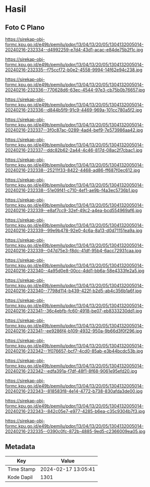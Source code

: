 # Hasil

## Foto C Plano

https://sirekap-obj-formc.kpu.go.id/e49b/pemilu/pdpr/13/04/13/20/05/1304132005014-20240216-232334--d4992259-e7d4-43d1-acac-e84de75b2f1c.jpg

https://sirekap-obj-formc.kpu.go.id/e49b/pemilu/pdpr/13/04/13/20/05/1304132005014-20240216-232335--f75ccf72-b0e2-4558-9994-14f62e94c238.jpg

https://sirekap-obj-formc.kpu.go.id/e49b/pemilu/pdpr/13/04/13/20/05/1304132005014-20240216-232336--770628d6-63ec-4544-97e3-cb75b0b76657.jpg

https://sirekap-obj-formc.kpu.go.id/e49b/pemilu/pdpr/13/04/13/20/05/1304132005014-20240216-232336--d844b5f9-91c9-4469-969a-101cc780a5f2.jpg

https://sirekap-obj-formc.kpu.go.id/e49b/pemilu/pdpr/13/04/13/20/05/1304132005014-20240216-232337--3f0c87ac-0289-4ad4-bef9-7e573986aa42.jpg

https://sirekap-obj-formc.kpu.go.id/e49b/pemilu/pdpr/13/04/13/20/05/1304132005014-20240216-232337--ddc82b62-2a44-4c46-817d-08ac2f7cbac1.jpg

https://sirekap-obj-formc.kpu.go.id/e49b/pemilu/pdpr/13/04/13/20/05/1304132005014-20240216-232338--25211f33-8422-4468-ad86-ff687f0ec612.jpg

https://sirekap-obj-formc.kpu.go.id/e49b/pemilu/pdpr/13/04/13/20/05/1304132005014-20240216-232338--51e09f41-c710-4ef1-ae9b-f4a3ec5736b1.jpg

https://sirekap-obj-formc.kpu.go.id/e49b/pemilu/pdpr/13/04/13/20/05/1304132005014-20240216-232339--e8af7cc9-32ef-49c2-a4ea-bcd554969af6.jpg

https://sirekap-obj-formc.kpu.go.id/e49b/pemilu/pdpr/13/04/13/20/05/1304132005014-20240216-232339--99e9b478-92e0-4c6a-8a13-d0d71151ea9a.jpg

https://sirekap-obj-formc.kpu.go.id/e49b/pemilu/pdpr/13/04/13/20/05/1304132005014-20240216-232339--047d75e3-f8dc-41df-95b4-6acc72931caa.jpg

https://sirekap-obj-formc.kpu.go.id/e49b/pemilu/pdpr/13/04/13/20/05/1304132005014-20240216-232340--4a95d0e8-00cc-4dd1-bb6a-58e4333fe2a5.jpg

https://sirekap-obj-formc.kpu.go.id/e49b/pemilu/pdpr/13/04/13/20/05/1304132005014-20240216-232340--7798d114-b439-422f-b2d5-ab4c356b1a6f.jpg

https://sirekap-obj-formc.kpu.go.id/e49b/pemilu/pdpr/13/04/13/20/05/1304132005014-20240216-232341--36c4ebfb-fc60-4918-be07-eb8333230dd1.jpg

https://sirekap-obj-formc.kpu.go.id/e49b/pemilu/pdpr/13/04/13/20/05/1304132005014-20240216-232341--ee9286f4-b109-4932-950a-9b66d3f0f296.jpg

https://sirekap-obj-formc.kpu.go.id/e49b/pemilu/pdpr/13/04/13/20/05/1304132005014-20240216-232342--1f076657-bcf7-4cd0-85ab-e3b44bcdc53b.jpg

https://sirekap-obj-formc.kpu.go.id/e49b/pemilu/pdpr/13/04/13/20/05/1304132005014-20240216-232342--edfa391a-f7df-48f1-8f68-9061e95efd20.jpg

https://sirekap-obj-formc.kpu.go.id/e49b/pemilu/pdpr/13/04/13/20/05/1304132005014-20240216-232343--818583f8-4e14-4772-b738-830afda3de00.jpg

https://sirekap-obj-formc.kpu.go.id/e49b/pemilu/pdpr/13/04/13/20/05/1304132005014-20240216-232343--842c05e7-e977-4285-b6ea-c35c9304b7f3.jpg

https://sirekap-obj-formc.kpu.go.id/e49b/pemilu/pdpr/13/04/13/20/05/1304132005014-20240216-232335--0390c0fc-872b-4885-9ed5-c2366009ea05.jpg


## Metadata

| Key        | Value               |
| ---------- | ------------------- |
| Time Stamp | 2024-02-17 13:05:41 |
| Kode Dapil | 1301                |



